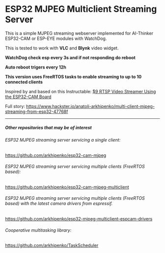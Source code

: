 # ESP32 MJPEG Multiclient Streaming Server

This is a simple MJPEG streaming webserver implemented for AI-Thinker ESP32-CAM or ESP-EYE modules with WatchDog. 

This is tested to work with **VLC** and **Blynk** video widget. 

**WatchDog check esp every 3s and if not responding do reboot**

**Auto reboot trigers every 12h**

**This version uses FreeRTOS tasks to enable streaming to up to 10 connected clients**



Inspired by and based on this Instructable: [$9 RTSP Video Streamer Using the ESP32-CAM Board](https://www.instructables.com/id/9-RTSP-Video-Streamer-Using-the-ESP32-CAM-Board/)

Full story: https://www.hackster.io/anatoli-arkhipenko/multi-client-mjpeg-streaming-from-esp32-47768f

------

##### Other repositories that may be of interest

###### ESP32 MJPEG streaming server servicing a single client:

https://github.com/arkhipenko/esp32-cam-mjpeg



###### ESP32 MJPEG streaming server servicing multiple clients (FreeRTOS based):

https://github.com/arkhipenko/esp32-cam-mjpeg-multiclient



###### ESP32 MJPEG streaming server servicing multiple clients (FreeRTOS based) with the latest camera drivers from espressif.

https://github.com/arkhipenko/esp32-mjpeg-multiclient-espcam-drivers



###### Cooperative multitasking library:

https://github.com/arkhipenko/TaskScheduler

